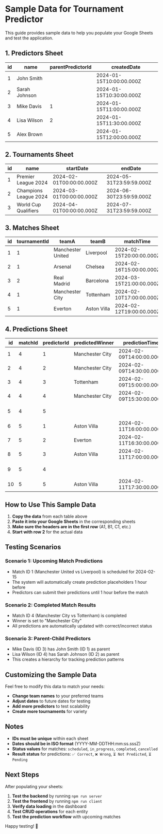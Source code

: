 # Sample Data for Tournament Predictor

This guide provides sample data to help you populate your Google Sheets and test the application.

## 1. Predictors Sheet

| id | name | parentPredictorId | createdDate |
|----|------|-------------------|-------------|
| 1 | John Smith | | 2024-01-15T10:00:00.000Z |
| 2 | Sarah Johnson | | 2024-01-15T10:30:00.000Z |
| 3 | Mike Davis | 1 | 2024-01-15T11:00:00.000Z |
| 4 | Lisa Wilson | 2 | 2024-01-15T11:30:00.000Z |
| 5 | Alex Brown | | 2024-01-15T12:00:00.000Z |

## 2. Tournaments Sheet

| id | name | startDate | endDate |
|----|------|-----------|---------|
| 1 | Premier League 2024 | 2024-02-01T00:00:00.000Z | 2024-05-31T23:59:59.000Z |
| 2 | Champions League 2024 | 2024-03-01T00:00:00.000Z | 2024-06-30T23:59:59.000Z |
| 3 | World Cup Qualifiers | 2024-04-01T00:00:00.000Z | 2024-07-31T23:59:59.000Z |

## 3. Matches Sheet

| id | tournamentId | teamA | teamB | matchTime | status | winner |
|----|--------------|-------|-------|-----------|--------|--------|
| 1 | 1 | Manchester United | Liverpool | 2024-02-15T20:00:00.000Z | scheduled | |
| 2 | 1 | Arsenal | Chelsea | 2024-02-16T15:00:00.000Z | scheduled | |
| 3 | 2 | Real Madrid | Barcelona | 2024-03-15T21:00:00.000Z | scheduled | |
| 4 | 1 | Manchester City | Tottenham | 2024-02-10T17:00:00.000Z | completed | Manchester City |
| 5 | 1 | Everton | Aston Villa | 2024-02-12T19:00:00.000Z | completed | Aston Villa |

## 4. Predictions Sheet

| id | matchId | predictorId | predictedWinner | predictionTime | isCorrect | resultStatus |
|----|---------|-------------|-----------------|----------------|-----------|--------------|
| 1 | 4 | 1 | Manchester City | 2024-02-09T14:00:00.000Z | true | ✅ Correct |
| 2 | 4 | 2 | Manchester City | 2024-02-09T14:30:00.000Z | true | ✅ Correct |
| 3 | 4 | 3 | Tottenham | 2024-02-09T15:00:00.000Z | false | ❌ Wrong |
| 4 | 4 | 4 | Manchester City | 2024-02-09T15:30:00.000Z | true | ✅ Correct |
| 5 | 4 | 5 | | | | ⏳ Not Predicted |
| 6 | 5 | 1 | Aston Villa | 2024-02-11T16:00:00.000Z | true | ✅ Correct |
| 7 | 5 | 2 | Everton | 2024-02-11T16:30:00.000Z | false | ❌ Wrong |
| 8 | 5 | 3 | Aston Villa | 2024-02-11T17:00:00.000Z | true | ✅ Correct |
| 9 | 5 | 4 | | | | ⏳ Not Predicted |
| 10 | 5 | 5 | Aston Villa | 2024-02-11T17:30:00.000Z | true | ✅ Correct |

## How to Use This Sample Data

1. **Copy the data** from each table above
2. **Paste it into your Google Sheets** in the corresponding sheets
3. **Make sure the headers are in the first row** (A1, B1, C1, etc.)
4. **Start with row 2** for the actual data

## Testing Scenarios

### Scenario 1: Upcoming Match Predictions
- Match ID 1 (Manchester United vs Liverpool) is scheduled for 2024-02-15
- The system will automatically create prediction placeholders 1 hour before
- Predictors can submit their predictions until 1 hour before the match

### Scenario 2: Completed Match Results
- Match ID 4 (Manchester City vs Tottenham) is completed
- Winner is set to "Manchester City"
- All predictions are automatically updated with correct/incorrect status

### Scenario 3: Parent-Child Predictors
- Mike Davis (ID 3) has John Smith (ID 1) as parent
- Lisa Wilson (ID 4) has Sarah Johnson (ID 2) as parent
- This creates a hierarchy for tracking prediction patterns

## Customizing the Sample Data

Feel free to modify this data to match your needs:

- **Change team names** to your preferred teams
- **Adjust dates** to future dates for testing
- **Add more predictors** to test scalability
- **Create more tournaments** for variety

## Notes

- **IDs must be unique** within each sheet
- **Dates should be in ISO format** (YYYY-MM-DDTHH:mm:ss.sssZ)
- **Status values** for matches: `scheduled`, `in_progress`, `completed`, `cancelled`
- **Result status** for predictions: `✅ Correct`, `❌ Wrong`, `⏳ Not Predicted`, `⏳ Pending`

## Next Steps

After populating your sheets:

1. **Test the backend** by running `npm run server`
2. **Test the frontend** by running `npm run client`
3. **Verify data loading** in the dashboard
4. **Test CRUD operations** for each entity
5. **Test the prediction workflow** with upcoming matches

Happy testing! 🎯
